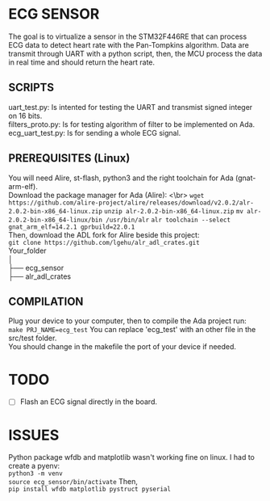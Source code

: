 # ECG SENSOR #
The goal is to virtualize a sensor in the STM32F446RE that can process ECG data to detect heart rate with the Pan-Tompkins algorithm.
Data are transmit through UART with a python script, then, the MCU process the data in real time and should return the heart rate.

## SCRIPTS ## 
uart_test.py: Is intented for testing the UART and transmist signed integer on 16 bits. <br/>
filters_proto.py: Is for testing algorithm of filter to be implemented on Ada. <br/>
ecg_uart_test.py: Is for sending a whole ECG signal. 

## PREREQUISITES (Linux) ##
You will need Alire, st-flash, python3 and the right toolchain for Ada (gnat-arm-elf).<br/>
Download the package manager for Ada (Alire): <\br>
`wget https://github.com/alire-project/alire/releases/download/v2.0.2/alr-2.0.2-bin-x86_64-linux.zip`
`unzip alr-2.0.2-bin-x86_64-linux.zip`
`mv alr-2.0.2-bin-x86_64-linux/bin /usr/bin/alr`
`alr toolchain --select gnat_arm_elf=14.2.1 gprbuild=22.0.1`<br/>
Then, download the ADL fork for Alire beside this project: <br/>
`git clone https://github.com/lgehu/alr_adl_crates.git`<br/>
Your_folder <br/>
│ </br>
├── ecg_sensor <br/>
├── alr_adl_crates
    
## COMPILATION ##
Plug your device to your computer, then to compile the Ada project run: <br/>
`make PRJ_NAME=ecg_test`
You can replace 'ecg_test' with an other file in the src/test folder.<br/>
You should change in the makefile the port of your device if needed.

# TODO #
- [ ] Flash an ECG signal directly in the board. 

# ISSUES #
Python package wfdb and matplotlib wasn't working fine on linux. I had to create a
pyenv: <br/>
`python3 -m venv` <br/>
`source ecg_sensor/bin/activate`
Then, <br/>
`pip install wfdb matplotlib pystruct pyserial`
